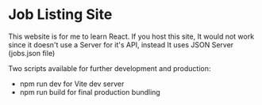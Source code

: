 # Job Listing Site

This website is for me to learn React.
If you host this site, It would not work since it doesn't use a Server for it's API, instead It uses JSON Server (jobs.json file)

Two scripts available for further development and production:

- npm run dev for Vite dev server
- npm run build for final production bundling
